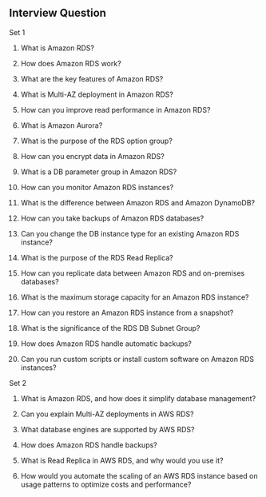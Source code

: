 Interview Question
------------------
Set 1

1. What is Amazon RDS?

2. How does Amazon RDS work?

3. What are the key features of Amazon RDS?

4. What is Multi-AZ deployment in Amazon RDS?

5. How can you improve read performance in Amazon RDS?

6. What is Amazon Aurora?

7. What is the purpose of the RDS option group?

8. How can you encrypt data in Amazon RDS?

9. What is a DB parameter group in Amazon RDS?

10. How can you monitor Amazon RDS instances?

11. What is the difference between Amazon RDS and Amazon DynamoDB?

12. How can you take backups of Amazon RDS databases?

13. Can you change the DB instance type for an existing Amazon RDS instance?

14. What is the purpose of the RDS Read Replica?

15. How can you replicate data between Amazon RDS and on-premises databases?

16. What is the maximum storage capacity for an Amazon RDS instance?

17. How can you restore an Amazon RDS instance from a snapshot?

18. What is the significance of the RDS DB Subnet Group?

19. How does Amazon RDS handle automatic backups?

20. Can you run custom scripts or install custom software on Amazon RDS instances?


Set 2

1. What is Amazon RDS, and how does it simplify database management?

2. Can you explain Multi-AZ deployments in AWS RDS?

3. What database engines are supported by AWS RDS?

4. How does Amazon RDS handle backups?

5. What is Read Replica in AWS RDS, and why would you use it?

6. How would you automate the scaling of an AWS RDS instance based on usage patterns
to optimize costs and performance?
